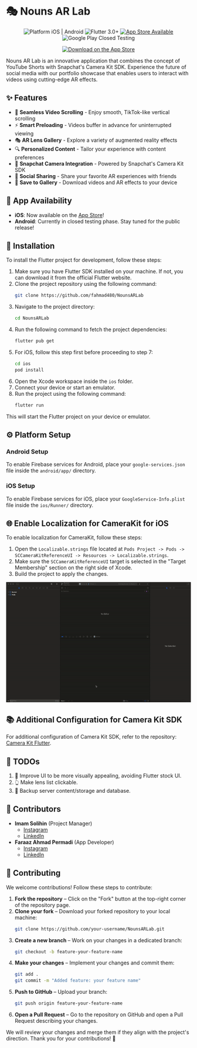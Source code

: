# 🎭 Nouns AR Lab

<p align="center">
  <img src="https://img.shields.io/badge/Platform-iOS%20%7C%20Android-blue" alt="Platform iOS | Android">
  <img src="https://img.shields.io/badge/Flutter-3.0+-blueviolet" alt="Flutter 3.0+">
  <a href="https://apps.apple.com/us/app/nouns-ar-lab/id6737252963"><img src="https://img.shields.io/badge/App%20Store-Available-brightgreen" alt="App Store Available"></a>
  <img src="https://img.shields.io/badge/Google%20Play-Closed%20Testing-orange" alt="Google Play Closed Testing">
</p>

<p align="center">
  <a href="https://apps.apple.com/us/app/nouns-ar-lab/id6737252963">
    <img src="https://developer.apple.com/assets/elements/badges/download-on-the-app-store.svg" height="50" alt="Download on the App Store">
  </a>
</p>

Nouns AR Lab is an innovative application that combines the concept of YouTube Shorts with Snapchat's Camera Kit SDK. Experience the future of social media with our portfolio showcase that enables users to interact with videos using cutting-edge AR effects.

## ✨ Features

- 📱 **Seamless Video Scrolling** - Enjoy smooth, TikTok-like vertical scrolling
- ⚡ **Smart Preloading** - Videos buffer in advance for uninterrupted viewing
- 🎭 **AR Lens Gallery** - Explore a variety of augmented reality effects
- 🔍 **Personalized Content** - Tailor your experience with content preferences
- 📸 **Snapchat Camera Integration** - Powered by Snapchat's Camera Kit SDK
- 🔄 **Social Sharing** - Share your favorite AR experiences with friends
- 💾 **Save to Gallery** - Download videos and AR effects to your device

## 📱 App Availability

- **iOS**: Now available on the [App Store](https://apps.apple.com/us/app/nouns-ar-lab/id6737252963)!
- **Android**: Currently in closed testing phase. Stay tuned for the public release!

## 🚀 Installation

To install the Flutter project for development, follow these steps:

1. Make sure you have Flutter SDK installed on your machine. If not, you can download it from the official Flutter website.
2. Clone the project repository using the following command:
    ```bash
    git clone https://github.com/fahmad480/NounsARLab
    ```
3. Navigate to the project directory:
    ```bash
    cd NounsARLab
    ```
4. Run the following command to fetch the project dependencies:
    ```bash
    flutter pub get
    ```
5. For iOS, follow this step first before proceeding to step 7:
    ```bash
    cd ios
    pod install
    ```
6. Open the Xcode workspace inside the `ios` folder.
7. Connect your device or start an emulator.
8. Run the project using the following command:
    ```bash
    flutter run
    ```

This will start the Flutter project on your device or emulator.

## ⚙️ Platform Setup

### Android Setup

To enable Firebase services for Android, place your `google-services.json` file inside the `android/app/` directory.

### iOS Setup

To enable Firebase services for iOS, place your `GoogleService-Info.plist` file inside the `ios/Runner/` directory.

## 🌐 Enable Localization for CameraKit for iOS

To enable localization for CameraKit, follow these steps:

1. Open the `Localizable.strings` file located at `Pods Project -> Pods -> SCCameraKitReferenceUI -> Resources -> Localizable.strings`.
2. Make sure the `SCCameraKitReferenceUI` target is selected in the "Target Membership" section on the right side of Xcode.
3. Build the project to apply the changes.

<p align="center">
  <img src="documentation/enable_localization_camerakit.gif" alt="Enable Localization for CameraKit" width="600">
</p>

## 📚 Additional Configuration for Camera Kit SDK

For additional configuration of Camera Kit SDK, refer to the repository:
[Camera Kit Flutter](https://github.com/DevCrew-io/camerakit-flutter).

## 📝 TODOs

1. 🎨 Improve UI to be more visually appealing, avoiding Flutter stock UI.
2. 👆 Make lens list clickable.
3. 🔄 Backup server content/storage and database.

## 👥 Contributors

- **Imam Solihin** (Project Manager)  
  - [Instagram](https://www.instagram.com/mmsolihin)  
  - [LinkedIn](https://www.linkedin.com/in/imam-solihin-9bb04975/)  
- **Faraaz Ahmad Permadi** (App Developer)  
  - [Instagram](https://www.instagram.com/faraaz.id)  
  - [LinkedIn](https://www.linkedin.com/in/faraazahmadpermadi/)  

## 🤝 Contributing

We welcome contributions! Follow these steps to contribute:

1. **Fork the repository** – Click on the "Fork" button at the top-right corner of the repository page.
2. **Clone your fork** – Download your forked repository to your local machine:
   ```bash
   git clone https://github.com/your-username/NounsARLab.git
   ```
3. **Create a new branch** – Work on your changes in a dedicated branch:
   ```bash
   git checkout -b feature-your-feature-name
   ```
4. **Make your changes** – Implement your changes and commit them:
   ```bash
   git add .
   git commit -m "Added feature: your feature name"
   ```
5. **Push to GitHub** – Upload your branch:
   ```bash
   git push origin feature-your-feature-name
   ```
6. **Open a Pull Request** – Go to the repository on GitHub and open a Pull Request describing your changes.

We will review your changes and merge them if they align with the project's direction. Thank you for your contributions! 🎉


